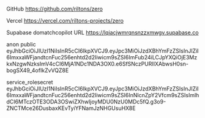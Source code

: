 GitHub
https://github.com/riltons/zero

Vercel
https://vercel.com/riltons-projects/zero

Supabase
domatchcopilot
URL
https://lqiacjwmrqnsnzzxmwgv.supabase.co

anon public
eyJhbGciOiJIUzI1NiIsInR5cCI6IkpXVCJ9.eyJpc3MiOiJzdXBhYmFzZSIsInJlZiI6ImxxaWFjandtcnFuc256enhtd2d2Iiwicm9sZSI6ImFub24iLCJpYXQiOjE3MzkxNzgwNzksImV4cCI6MjA1NDc1NDA3OX0.e6SfSNczPURIIXAbwsH0sn-bogSX49_4ofIkZvVQZ8E

service_rolesecret
eyJhbGciOiJIUzI1NiIsInR5cCI6IkpXVCJ9.eyJpc3MiOiJzdXBhYmFzZSIsInJlZiI6ImxxaWFjandtcnFuc256enhtd2d2Iiwicm9sZSI6InNlcnZpY2Vfcm9sZSIsImlhdCI6MTczOTE3ODA3OSwiZXhwIjoyMDU0NzU0MDc5fQ.g3o9-ZNCTMce26DusbaxKEvTyiYFNamJzNHGUsuHX8E